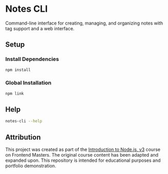 # Notes CLI

Command-line interface for creating, managing, and organizing notes with tag support and a web interface.

## Setup

### Install Dependencies

```bash
npm install
```

### Global Installation

```bash
npm link
```

## Help

```bash
notes-cli --help
```

## Attribution

This project was created as part of the [Introduction to Node.js, v3](https://frontendmasters.com/courses/node-js-v3/) course on Frontend Masters. The original course content has been adapted and expanded upon. This repository is intended for educational purposes and portfolio demonstration.
